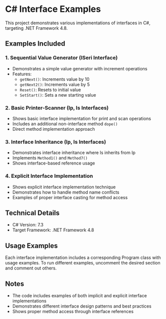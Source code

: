 # C# Interface Examples

This project demonstrates various implementations of interfaces in C#, targeting .NET Framework 4.8.

## Examples Included

### 1. Sequential Value Generator (ISeri Interface)
- Demonstrates a simple value generator with increment operations
- Features:
  - `getNext()`: Increments value by 10
  - `getNext2()`: Increments value by 5
  - `Reset()`: Resets to initial value
  - `SetStart()`: Sets a new starting value

### 2. Basic Printer-Scanner (Ip, Is Interfaces)
- Shows basic interface implementation for print and scan operations
- Includes an additional non-interface method `dope()`
- Direct method implementation approach

### 3. Interface Inheritance (Ip, Is Interfaces)
- Demonstrates interface inheritance where Is inherits from Ip
- Implements `Method1()` and `Method7()`
- Shows interface-based reference usage

### 4. Explicit Interface Implementation
- Shows explicit interface implementation technique
- Demonstrates how to handle method name conflicts
- Examples of proper interface casting for method access

## Technical Details
- C# Version: 7.3
- Target Framework: .NET Framework 4.8

## Usage Examples

Each interface implementation includes a corresponding Program class with usage examples. To run different examples, uncomment the desired section and comment out others.

## Notes
- The code includes examples of both implicit and explicit interface implementations
- Demonstrates different interface design patterns and best practices
- Shows proper method access through interface references
